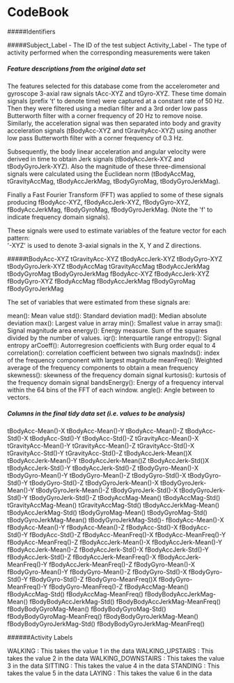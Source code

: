 # CodeBook

#####Identifiers

#####Subject_Label - The ID of the test subject
Activity_Label - The type of activity performed when the corresponding measurements were taken

##### Feature descriptions from the original data set

The features selected for this database come from the accelerometer and gyroscope 3-axial raw signals tAcc-XYZ and tGyro-XYZ. These time domain signals (prefix 't' to denote time) were captured at a constant rate of 50 Hz. Then they were filtered using a median filter and a 3rd order low pass Butterworth filter with a corner frequency of 20 Hz to remove noise. Similarly, the acceleration signal was then separated into body and gravity acceleration signals (tBodyAcc-XYZ and tGravityAcc-XYZ) using another low pass Butterworth filter with a corner frequency of 0.3 Hz. 

Subsequently, the body linear acceleration and angular velocity were derived in time to obtain Jerk signals (tBodyAccJerk-XYZ and tBodyGyroJerk-XYZ). Also the magnitude of these three-dimensional signals were calculated using the Euclidean norm (tBodyAccMag, tGravityAccMag, tBodyAccJerkMag, tBodyGyroMag, tBodyGyroJerkMag). 

Finally a Fast Fourier Transform (FFT) was applied to some of these signals producing fBodyAcc-XYZ, fBodyAccJerk-XYZ, fBodyGyro-XYZ, fBodyAccJerkMag, fBodyGyroMag, fBodyGyroJerkMag. (Note the 'f' to indicate frequency domain signals). 

These signals were used to estimate variables of the feature vector for each pattern:  
'-XYZ' is used to denote 3-axial signals in the X, Y and Z directions.

#####tBodyAcc-XYZ
tGravityAcc-XYZ
tBodyAccJerk-XYZ
tBodyGyro-XYZ
tBodyGyroJerk-XYZ
tBodyAccMag
tGravityAccMag
tBodyAccJerkMag
tBodyGyroMag
tBodyGyroJerkMag
fBodyAcc-XYZ
fBodyAccJerk-XYZ
fBodyGyro-XYZ
fBodyAccMag
fBodyAccJerkMag
fBodyGyroMag
fBodyGyroJerkMag

The set of variables that were estimated from these signals are: 

mean(): Mean value
std(): Standard deviation
mad(): Median absolute deviation 
max(): Largest value in array
min(): Smallest value in array
sma(): Signal magnitude area
energy(): Energy measure. Sum of the squares divided by the number of values. 
iqr(): Interquartile range 
entropy(): Signal entropy
arCoeff(): Autorregresion coefficients with Burg order equal to 4
correlation(): correlation coefficient between two signals
maxInds(): index of the frequency component with largest magnitude
meanFreq(): Weighted average of the frequency components to obtain a mean frequency
skewness(): skewness of the frequency domain signal 
kurtosis(): kurtosis of the frequency domain signal 
bandsEnergy(): Energy of a frequency interval within the 64 bins of the FFT of each window.
angle(): Angle between to vectors.


##### Columns in the final tidy data set (i.e. values to be analysis)

tBodyAcc-Mean()-X
tBodyAcc-Mean()-Y
tBodyAcc-Mean()-Z
tBodyAcc-Std()-X
tBodyAcc-Std()-Y
tBodyAcc-Std()-Z
tGravityAcc-Mean()-X
tGravityAcc-Mean()-Y
tGravityAcc-Mean()-Z
tGravityAcc-Std()-X
tGravityAcc-Std()-Y
tGravityAcc-Std()-Z
tBodyAccJerk-Mean()X
tBodyAccJerk-Mean()-Y
tBodyAccJerk-Mean()Z
tBodyAccJerk-Std()X
tBodyAccJerk-Std()-Y
tBodyAccJerk-Std()-Z
tBodyGyro-Mean()-X
tBodyGyro-Mean()-Y
tBodyGyro-Mean()-Z
tBodyGyro-Std()-X
tBodyGyro-Std()-Y
tBodyGyro-Std()-Z
tBodyGyroJerk-Mean()-X
tBodyGyroJerk-Mean()-Y
tBodyGyroJerk-Mean()-Z
tBodyGyroJerk-Std()-X
tBodyGyroJerk-Std()-Y
tBodyGyroJerk-Std()-Z
tBodyAccMag-Mean()
tBodyAccMag-Std()
tGravityAccMag-Mean()
tGravityAccMag-Std()
tBodyAccJerkMag-Mean()
tBodyAccJerkMag-Std()
tBodyGyroMag-Mean()
tBodyGyroMag-Std()
tBodyGyroJerkMag-Mean()
tBodyGyroJerkMag-Std()-
fBodyAcc-Mean()-X
fBodyAcc-Mean()-Y
fBodyAcc-Mean()-Z
fBodyAcc-Std()-X
fBodyAcc-Std()-Y
fBodyAcc-Std()-Z
fBodyAcc-MeanFreq()-X
fBodyAcc-MeanFreq()-Y
fBodyAcc-MeanFreq()-Z
fBodyAccJerk-Mean()-X
fBodyAccJerk-Mean()-Y
fBodyAccJerk-Mean()-Z
fBodyAccJerk-Std()-X
fBodyAccJerk-Std()-Y
fBodyAccJerk-Std()-Z
fBodyAccJerk-MeanFreq()-X
fBodyAccJerk-MeanFreq()-Y
fBodyAccJerk-MeanFreq()-Z
fBodyGyro-Mean()-X
fBodyGyro-Mean()-Y
fBodyGyro-Mean()-Z
fBodyGyro-Std()-X
fBodyGyro-Std()-Y
fBodyGyro-Std()-Z
fBodyGyro-MeanFreq()X
fBodyGyro-MeanFreq()-Y
fBodyGyro-MeanFreq()-Z
fBodyAccMag-Mean()
fBodyAccMag-Std()
fBodyAccMag-MeanFreq()
fBodyBodyAccJerkMag-Mean()
fBodyBodyAccJerkMag-Std()
fBodyBodyAccJerkMag-MeanFreq()
fBodyBodyGyroMag-Mean()
fBodyBodyGyroMag-Std()
fBodyBodyGyroMag-MeanFreq()
fBodyBodyGyroJerkMag-Mean()
fBodyBodyGyroJerkMag-Std()
fBodyBodyGyroJerkMag-MeanFreq()

######Activity Labels

WALKING : This takes the value 1 in the data
WALKING_UPSTAIRS : This takes the value 2 in the data
WALKING_DOWNSTAIRS :  This takes the value 3 in the data
SITTING :  This takes the value 4 in the data
STANDING : This takes the value 5 in the data
LAYING : This takes the value 6 in the data
